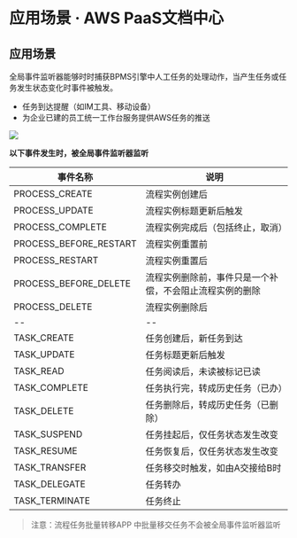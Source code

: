 # 应用场景 · AWS PaaS文档中心

## 应用场景

全局事件监听器能够时时捕获BPMS引擎中人工任务的处理动作，当产生任务或任务发生状态变化时事件被触发。

  * 任务到达提醒（如IM工具、移动设备）
  * 为企业已建的员工统一工作台服务提供AWS任务的推送

[![](https://docs.awspaas.com/reference-guide/aws-paas-plugin-development-reference-guide/plugins/process-1.png)](<process-1.png>)

**以下事件发生时，被全局事件监听器监听**

事件名称 | 说明  
---|---  
PROCESS_CREATE | 流程实例创建后  
PROCESS_UPDATE | 流程实例标题更新后触发  
PROCESS_COMPLETE | 流程实例完成后（包括终止，取消）  
PROCESS_BEFORE_RESTART | 流程实例重置前  
PROCESS_RESTART | 流程实例重置后  
PROCESS_BEFORE_DELETE | 流程实例删除前，事件只是一个补偿，不会阻止流程实例的删除  
PROCESS_DELETE | 流程实例删除后  
\-- | \--  
TASK_CREATE | 任务创建后，新任务到达  
TASK_UPDATE | 任务标题更新后触发  
TASK_READ | 任务阅读后，未读被标记已读  
TASK_COMPLETE | 任务执行完，转成历史任务（已办）  
TASK_DELETE | 任务删除后，转成历史任务（已删除）  
TASK_SUSPEND | 任务挂起后，仅任务状态发生改变  
TASK_RESUME | 任务恢复后，仅任务状态发生改变  
TASK_TRANSFER | 任务移交时触发，如由A交接给B时  
TASK_DELEGATE | 任务转办  
TASK_TERMINATE | 任务终止  
  
> 注意：流程任务批量转移APP 中批量移交任务不会被全局事件监听器监听